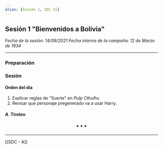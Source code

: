 ```yaml
---
alias: [Sesión 1, SDC S1]
---
```


## Sesión 1 "Bienvenidos a Bolivia"

_Fecha de la sesión: 14/09/2021_
_Fecha interna de la campaña: 12 de Marzo de 1934_

---

### Preparación

### Sesión

#### Orden del día
1. Explicar reglas de "Suerte" en _Pulp Cthulhu_
2. Revisar que personaje pregenerado va a usar Harry.


#### $A$. Tiroteo

<div align='center'>
	<h3> * * * </h3>
</div>

---

[[SDC - A]]
